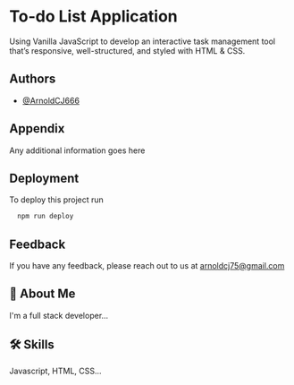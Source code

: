 
# To-do List Application

Using Vanilla JavaScript to develop an interactive task management tool that’s responsive, well-structured, and styled with HTML & CSS. 


## Authors

- [@ArnoldCJ666](https://www.github.com/octokatherine)


## Appendix

Any additional information goes here


## Deployment

To deploy this project run

```bash
  npm run deploy
```


## Feedback

If you have any feedback, please reach out to us at arnoldcj75@gmail.com


## 🚀 About Me
I'm a full stack developer...


## 🛠 Skills
Javascript, HTML, CSS...

